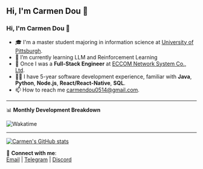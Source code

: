 ## Hi, I'm **Carmen Dou** 👋

<!--
**CarmenDou/CarmenDou** is a ✨ _special_ ✨ repository because its `README.md` (this file) appears on your GitHub profile.

Here are some ideas to get you started:

- 🔭 I’m currently working on ...
- 🌱 I’m currently learning ...
- 👯 I’m looking to collaborate on ...
- 🤔 I’m looking for help with ...
- 💬 Ask me about ...
- 📫 How to reach me: ...
- 😄 Pronouns: ...
- ⚡ Fun fact: ...
-->
### Hi, I'm **Carmen Dou** 👋

- 🎓 I'm a master student majoring in information science at [University of Pittsburgh](https://www.pitt.edu).
- 🌱 I’m currently learning LLM and Reinforcement Learning
- 💼 Once I was a **Full-Stack Engineer** at [ECCOM Network System Co., Ltd](https://www.linkedin.com/company/eccom-network-system-co.-ltd/).
- 👨‍💻 I have 5-year software development experience, familiar with **Java**, **Python**, **Node.js**, **React/React-Native**, **SQL**.
- 📫 How to reach me [carmendou0514@gmail.com](mailto:carmendou0514@gmail.com).

---

📊 **Monthly Development Breakdown**

<!-- Wakatime Stats Embed -->
![Wakatime](https://wakatime.com/badge/user/xxxxx/project/yyyyyy.svg)

---

[![Carmen's GitHub stats](https://github-readme-stats.vercel.app/api?username=CarmenDou&show_icons=true)](https://github.com/anuraghazra/github-readme-stats)

🔗 **Connect with me**:  
[Email](mailto:example@email.com) | [Telegram](#) | [Discord](#)

